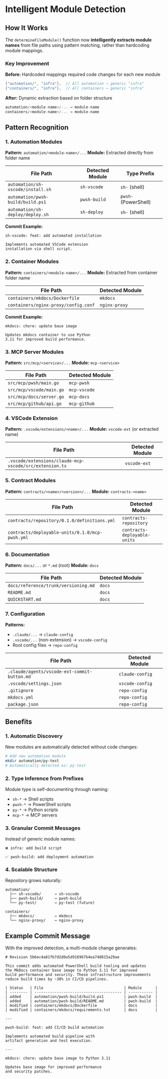 # Intelligent Module Detection

## How It Works

The `determineFileModule()` function now **intelligently extracts module names** from file paths using pattern matching, rather than hardcoding module mappings.

### Key Improvement

**Before:** Hardcoded mappings required code changes for each new module

```go
{"automation/", "infra"},  // All automation → generic "infra"
{"containers/", "infra"},  // All containers → generic "infra"
```

**After:** Dynamic extraction based on folder structure

```go
automation/<module-name>/... → module-name
containers/<module-name>/... → module-name
```

## Pattern Recognition

### 1. Automation Modules

**Pattern:** `automation/<module-name>/...`
**Module:** Extracted directly from folder name

| File Path | Detected Module | Type Prefix |
|-----------|----------------|-------------|
| `automation/sh-vscode/install.sh` | `sh-vscode` | `sh-` (shell) |
| `automation/pwsh-build/build.ps1` | `pwsh-build` | `pwsh-` (PowerShell) |
| `automation/sh-deploy/deploy.sh` | `sh-deploy` | `sh-` (shell) |

**Commit Example:**

```text
sh-vscode: feat: add automated installation

Implements automated VSCode extension
installation via shell script.
```

### 2. Container Modules

**Pattern:** `containers/<module-name>/...`
**Module:** Extracted from container folder name

| File Path | Detected Module |
|-----------|----------------|
| `containers/mkdocs/Dockerfile` | `mkdocs` |
| `containers/nginx-proxy/config.conf` | `nginx-proxy` |

**Commit Example:**

```text
mkdocs: chore: update base image

Updates mkdocs container to use Python
3.11 for improved build performance.
```

### 3. MCP Server Modules

**Pattern:** `src/mcp/<service>/...`
**Module:** `mcp-<service>`

| File Path | Detected Module |
|-----------|----------------|
| `src/mcp/pwsh/main.go` | `mcp-pwsh` |
| `src/mcp/vscode/main.go` | `mcp-vscode` |
| `src/mcp/docs/server.go` | `mcp-docs` |
| `src/mcp/github/api.go` | `mcp-github` |

### 4. VSCode Extension

**Pattern:** `.vscode/extensions/<name>/...`
**Module:** `vscode-ext` (or extracted name)

| File Path | Detected Module |
|-----------|----------------|
| `.vscode/extensions/claude-mcp-vscode/src/extension.ts` | `vscode-ext` |

### 5. Contract Modules

**Pattern:** `contracts/<name>/<version>/...`
**Module:** `contracts-<name>`

| File Path                                       | Detected Module              |
|-------------------------------------------------|------------------------------|
| `contracts/repository/0.1.0/definitions.yml`    | `contracts-repository`       |
| `contracts/deployable-units/0.1.0/mcp-pwsh.yml` | `contracts-deployable-units` |

### 6. Documentation

**Pattern:** `docs/...` or `*.md` (root)
**Module:** `docs`

| File Path                            | Detected Module |
|--------------------------------------|-----------------|
| `docs/reference/trunk/versioning.md` | `docs`          |
| `README.md`                          | `docs`          |
| `QUICKSTART.md`                      | `docs`          |

### 7. Configuration

**Patterns:**

- `.claude/...` → `claude-config`
- `.vscode/...` (non-extension) → `vscode-config`
- Root config files → `repo-config`

| File Path | Detected Module |
|-----------|----------------|
| `.claude/agents/vscode-ext-commit-button.md` | `claude-config` |
| `.vscode/settings.json` | `vscode-config` |
| `.gitignore` | `repo-config` |
| `mkdocs.yml` | `repo-config` |
| `package.json` | `repo-config` |

## Benefits

### 1. **Automatic Discovery**

New modules are automatically detected without code changes:

```bash
# Add new automation module
mkdir automation/py-test
# Automatically detected as: py-test
```

### 2. **Type Inference from Prefixes**

Module type is self-documenting through naming:

- `sh-*` → Shell scripts
- `pwsh-*` → PowerShell scripts
- `py-*` → Python scripts
- `mcp-*` → MCP servers

### 3. **Granular Commit Messages**

Instead of generic module names:

```text
❌ infra: add build script

✅ pwsh-build: add deployment automation
```

### 4. **Scalable Structure**

Repository grows naturally:

```text
automation/
  ├── sh-vscode/      → sh-vscode
  ├── pwsh-build/     → pwsh-build
  └── py-test/        → py-test (future)

containers/
  ├── mkdocs/         → mkdocs
  └── nginx-proxy/    → nginx-proxy
```

## Example Commit Message

With the improved detection, a multi-module change generates:

```text
# Revision 5b6ec4a81fb7d2d0a5d916967b4ea740815a29ae

This commit adds automated PowerShell build tooling and updates
the MkDocs container base image to Python 3.11 for improved
build performance and security. These infrastructure improvements
reduce build times by ~30% in CI/CD pipelines.

| Status   | File                                    | Module      |
| -------- | --------------------------------------- | ----------- |
| added    | automation/pwsh-build/build.ps1         | pwsh-build  |
| added    | automation/pwsh-build/README.md         | pwsh-build  |
| modified | containers/mkdocs/Dockerfile            | docs        |
| modified | containers/mkdocs/requirements.txt      | docs        |

---

pwsh-build: feat: add CI/CD build automation

Implements automated build pipeline with
artifact generation and test execution.

---

mkdocs: chore: update base image to Python 3.11

Updates base image for improved performance
and security patches.
```
